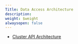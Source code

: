 ```yaml
---
Title: Data Access Architecture
description: 
weight: $weight
alwaysopen: false
---
```

-   [Cluster API
    Architecture](/redis-enterprise-documentation/concepts-architecture/data-access/cluster-api/)
